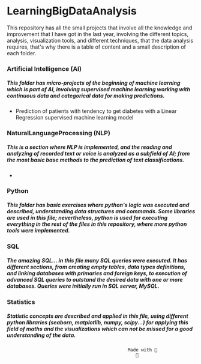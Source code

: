 # LearningBigDataAnalysis 
This repository has all the small projects that involve all the knowledge and improvement that I have got in the last year, involving the different topics, analysis, visualization tools, and different techniques, that the data analysis requires, that's why there is a table of content and a small description of each folder. 



### Artificial Intelligence (AI)
##### This folder has micro-projects of the beginning of machine learning which is part of AI, involving supervised machine learning working with continuous data and        categorical data for making predictions.

- Prediction of patients with tendency to get diabetes with a Linear Regression supervised machine learning model 



### NaturalLanguageProcessing (NLP)
##### This is a section where NLP is implemented, and the reading and analyzing of recorded text or voice is analyzed as a subfield of AI; from the most basic base methods to the prediction of text classifications.

-

### Python 
##### This folder has basic exercises where python's logic was executed and described, understanding data structures and commands. Some libraries are used in this file; nevertheless, python is used for executing everything in the rest of the files in this repository, where more python tools were implemented.


### SQL 
##### The amazing SQL... in this file many SQL queries were executed. It has different sections, from creating empty tables, data types definitions, and linking databases with primaries and foreign keys, to execution of advanced SQL queries to outstand the desired data with one or more databases. Queries were initially run in SQL server, MySQL.


### Statistics 
##### Statistic concepts are described and applied in this file, using different python libraries (seaborn, matplotlib, numpy, scipy...) for applying this field of maths and the visualizations which can not be missed for a good understanding of the data.




                                                 Made with 💜
                                                    🌵 
